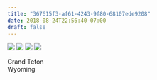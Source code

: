 ```yaml
---
title: "367615f3-af61-4243-9f80-68107ede9208"
date: 2018-08-24T22:56:40-07:00
draft: false
---
```


![](https://d17enza3bfujl8.cloudfront.net/IMG_20180824_121941.jpg)
![](https://d17enza3bfujl8.cloudfront.net/IMG_20180824_085134.jpg)
![](https://d17enza3bfujl8.cloudfront.net/IMG_20180824_141221.jpg)
![](https://d17enza3bfujl8.cloudfront.net/IMG_20180824_073927.jpg)

Grand Teton</br>
Wyoming

